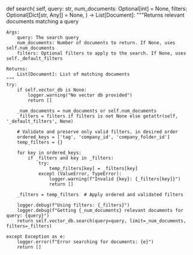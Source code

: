 def search(
    self, query: str, 
    num_documents: Optional[int] = None,
    filters: Optional[Dict[str, Any]] = None,
) -> List[Document]:
    """Returns relevant documents matching a query

    Args:
        query: The search query
        num_documents: Number of documents to return. If None, uses self.num_documents
        filters: Optional filters to apply to the search. If None, uses self._default_filters

    Returns:
        List[Document]: List of matching documents
    """
    try:
        if self.vector_db is None:
            logger.warning("No vector db provided")
            return []

        _num_documents = num_documents or self.num_documents
        _filters = filters if filters is not None else getattr(self, '_default_filters', None)

        # Validate and preserve only valid filters, in desired order
        ordered_keys = ['tag', 'company_id', 'company_folder_id']
        temp_filters = {}

        for key in ordered_keys:
            if _filters and key in _filters:
                try:
                    temp_filters[key] = _filters[key]
                except (ValueError, TypeError):
                    logger.warning(f"Invalid {key}: {_filters[key]}")
                    return []

        _filters = temp_filters  # Apply ordered and validated filters

        logger.debug(f"Using filters: {_filters}")
        logger.debug(f"Getting {_num_documents} relevant documents for query: {query}")
        return self.vector_db.search(query=query, limit=_num_documents, filters=_filters)

    except Exception as e:
        logger.error(f"Error searching for documents: {e}")
        return []
